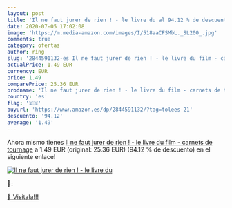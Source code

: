 ```yaml
---
layout: post
title: 'Il ne faut jurer de rien ! - le livre du al 94.12 % de descuento'
date: 2020-07-05 17:02:08
image: 'https://m.media-amazon.com/images/I/518aaCFSMbL._SL200_.jpg'
comments: true
category: ofertas
author: ring
slug: '2844591132-es Il ne faut jurer de rien ! - le livre du film - carnets de tournage'
actualPrice: 1.49 EUR
currency: EUR
price: 1.49
comparePrice: 25.36 EUR
prodname: 'Il ne faut jurer de rien ! - le livre du film - carnets de tournage'
country: 'es'
flag: '🇪🇸'
buyurl: 'https://www.amazon.es/dp/2844591132/?tag=tolees-21'
descuento: '94.12'
average: '1.49'
---
```


Ahora mismo tienes [Il ne faut jurer de rien ! - le livre du film - carnets de tournage](https://www.amazon.es/dp/2844591132/?tag=tolees-21) a 1.49 EUR (original: 25.36 EUR) (94.12 %  de descuento) en el siguiente enlace!

[![Il ne faut jurer de rien ! - le livre du](https://m.media-amazon.com/images/I/518aaCFSMbL._SL200_.jpg)](https://www.amazon.es/dp/2844591132/?tag=tolees-21)

🔎:


[🛒 Visítala!!!](https://www.amazon.es/dp/2844591132/?tag=tolees-21)
